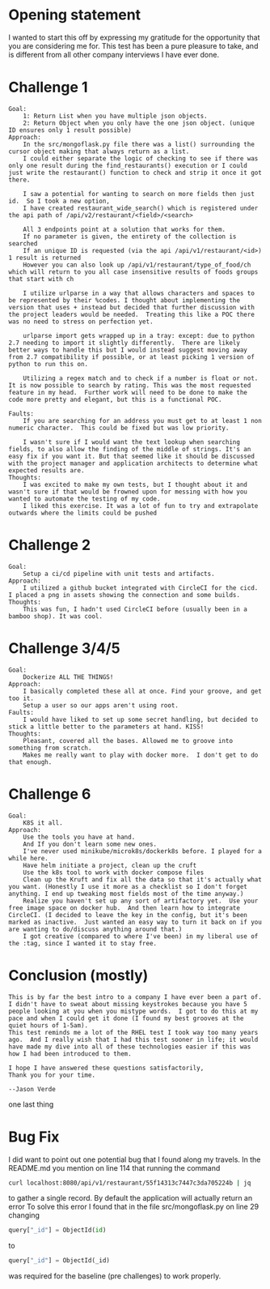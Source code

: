 # Opening statement
I wanted to start this off by expressing my gratitude for the opportunity that you are considering me for.
This test has been a pure pleasure to take, and is different from all other company interviews I have ever done.
 
# Challenge 1
    Goal:
        1: Return List when you have multiple json objects.
        2: Return Object when you only have the one json object. (unique ID ensures only 1 result possible)
    Approach:
        In the src/mongoflask.py file there was a list() surrounding the cursor object making that always return as a list.
        I could either separate the logic of checking to see if there was only one result during the find_restaurants() execution or I could just write the restaurant() function to check and strip it once it got there.
 
        I saw a potential for wanting to search on more fields then just id.  So I took a new option,
        I have created restaurant_wide_search() which is registered under the api path of /api/v2/restaurant/<field>/<search>
 
        All 3 endpoints point at a solution that works for them.
        If no parameter is given, the entirety of the collection is searched
        If an unique ID is requested (via the api /api/v1/restaurant/<id>) 1 result is returned
        However you can also look up /api/v1/restaurant/type_of_food/ch which will return to you all case insensitive results of foods groups that start with ch
 
        I utilize urlparse in a way that allows characters and spaces to be represented by their %codes. I thought about implementing the version that uses + instead but decided that further discussion with the project leaders would be needed.  Treating this like a POC there was no need to stress on perfection yet.
 
        urlparse import gets wrapped up in a tray: except: due to python 2.7 needing to import it slightly differently.  There are likely better ways to handle this but I would instead suggest moving away from 2.7 compatibility if possible, or at least picking 1 version of python to run this on.
 
        Utilizing a regex match and to check if a number is float or not. It is now possible to search by rating. This was the most requested feature in my head.  Further work will need to be done to make the code more pretty and elegant, but this is a functional POC.
       
    Faults:
        If you are searching for an address you must get to at least 1 non numeric character.  This could be fixed but was low priority.
 
        I wasn't sure if I would want the text lookup when searching fields, to also allow the finding of the middle of strings. It's an easy fix if you want it. But that seemed like it should be discussed with the project manager and application architects to determine what expected results are.
    Thoughts:
        I was excited to make my own tests, but I thought about it and wasn't sure if that would be frowned upon for messing with how you wanted to automate the testing of my code.
        I liked this exercise. It was a lot of fun to try and extrapolate outwards where the limits could be pushed
 
# Challenge 2
    Goal:
        Setup a ci/cd pipeline with unit tests and artifacts.
    Approach:
        I utilized a github bucket integrated with CircleCI for the cicd. I placed a png in assets showing the connection and some builds.
    Thoughts:
        This was fun, I hadn't used CircleCI before (usually been in a bamboo shop). It was cool.
 
# Challenge 3/4/5
    Goal:
        Dockerize ALL THE THINGS!
    Approach:
        I basically completed these all at once. Find your groove, and get too it.
        Setup a user so our apps aren't using root.
    Faults:
        I would have liked to set up some secret handling, but decided to stick a little better to the parameters at hand. KISS!
    Thoughts:
        Pleasant, covered all the bases. Allowed me to groove into something from scratch.
        Makes me really want to play with docker more.  I don't get to do that enough.
 
# Challenge 6
    Goal:
        K8S it all.
    Approach:
        Use the tools you have at hand.
        And If you don't learn some new ones.
        I've never used minikube/microk8s/dockerk8s before. I played for a while here.
        Have helm initiate a project, clean up the cruft
        Use the k8s tool to work with docker compose files
        Clean up the Kruft and fix all the data so that it's actually what you want. (Honestly I use it more as a checklist so I don't forget anything. I end up tweaking most fields most of the time anyway.)
        Realize you haven't set up any sort of artifactory yet.  Use your free image space on docker hub.  And then learn how to integrate CircleCI. (I decided to leave the key in the config, but it's been marked as inactive.  Just wanted an easy way to turn it back on if you are wanting to do/discuss anything around that.)
        I got creative (compared to where I've been) in my liberal use of the :tag, since I wanted it to stay free.
 
# Conclusion (mostly)
    This is by far the best intro to a company I have ever been a part of. I didn't have to sweat about missing keystrokes because you have 5 people looking at you when you mistype words.  I got to do this at my pace and when I could get it done (I found my best grooves at the quiet hours of 1-5am).
    This test reminds me a lot of the RHEL test I took way too many years ago.  And I really wish that I had this test sooner in life; it would have made my dive into all of these technologies easier if this was how I had been introduced to them.
 
    I hope I have answered these questions satisfactorily,
    Thank you for your time.
 
    --Jason Verde
 
 
one last thing
# Bug Fix
I did want to point out one potential bug that I found along my travels.  In the README.md you mention on line 114 that running the command
```bash
curl localhost:8080/api/v1/restaurant/55f14313c7447c3da705224b | jq
```
to gather a single record.  By default the application will actually return an error
To solve this error I found that in the file src/mongoflask.py on line 29 changing
```python
query["_id"] = ObjectId(id)
```
to
```python
query["_id"] = ObjectId(_id)
```
was required for the baseline (pre challenges) to work properly.